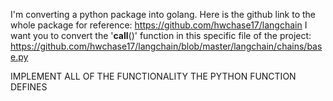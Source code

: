 I'm converting a python package into golang.
Here is the github link to the whole package for reference: https://github.com/hwchase17/langchain
I want you to convert the '**call**()' function in this specific file of the project: https://github.com/hwchase17/langchain/blob/master/langchain/chains/base.py

IMPLEMENT ALL OF THE FUNCTIONALITY THE PYTHON FUNCTION DEFINES
